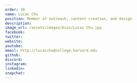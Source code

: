 ```yaml
---
order: 28
name: Lucas Chu
position: Member of outreach, content creation, and design
description: 
image_url: /assets/images/bios/Lucas Chu.jpg
facebook: 
twitter: 
website: 
youtube: 
email: http://lucaschu@college.harvard.edu
github: 
discord: 
instagram: 
linkedin: 
snapchat: 
---
```

